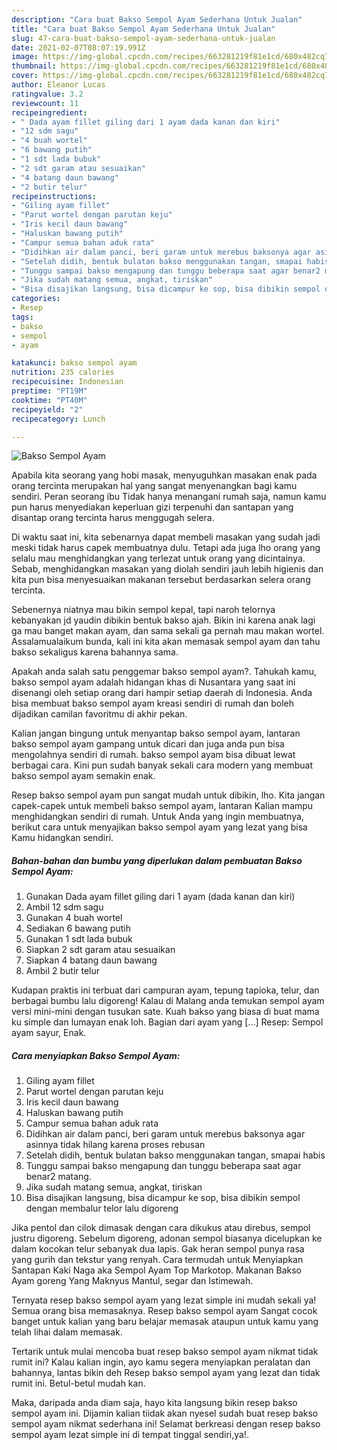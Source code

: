 ```yaml
---
description: "Cara buat Bakso Sempol Ayam Sederhana Untuk Jualan"
title: "Cara buat Bakso Sempol Ayam Sederhana Untuk Jualan"
slug: 47-cara-buat-bakso-sempol-ayam-sederhana-untuk-jualan
date: 2021-02-07T08:07:19.991Z
image: https://img-global.cpcdn.com/recipes/663281219f81e1cd/680x482cq70/bakso-sempol-ayam-foto-resep-utama.jpg
thumbnail: https://img-global.cpcdn.com/recipes/663281219f81e1cd/680x482cq70/bakso-sempol-ayam-foto-resep-utama.jpg
cover: https://img-global.cpcdn.com/recipes/663281219f81e1cd/680x482cq70/bakso-sempol-ayam-foto-resep-utama.jpg
author: Eleanor Lucas
ratingvalue: 3.2
reviewcount: 11
recipeingredient:
- " Dada ayam fillet giling dari 1 ayam dada kanan dan kiri"
- "12 sdm sagu"
- "4 buah wortel"
- "6 bawang putih"
- "1 sdt lada bubuk"
- "2 sdt garam atau sesuaikan"
- "4 batang daun bawang"
- "2 butir telur"
recipeinstructions:
- "Giling ayam fillet"
- "Parut wortel dengan parutan keju"
- "Iris kecil daun bawang"
- "Haluskan bawang putih"
- "Campur semua bahan aduk rata"
- "Didihkan air dalam panci, beri garam untuk merebus baksonya agar asinnya tidak hilang karena proses rebusan"
- "Setelah didih, bentuk bulatan bakso menggunakan tangan, smapai habis"
- "Tunggu sampai bakso mengapung dan tunggu beberapa saat agar benar2 matang."
- "Jika sudah matang semua, angkat, tiriskan"
- "Bisa disajikan langsung, bisa dicampur ke sop, bisa dibikin sempol dengan membalur telor lalu digoreng"
categories:
- Resep
tags:
- bakso
- sempol
- ayam

katakunci: bakso sempol ayam 
nutrition: 235 calories
recipecuisine: Indonesian
preptime: "PT19M"
cooktime: "PT40M"
recipeyield: "2"
recipecategory: Lunch

---
```



![Bakso Sempol Ayam](https://img-global.cpcdn.com/recipes/663281219f81e1cd/680x482cq70/bakso-sempol-ayam-foto-resep-utama.jpg)

Apabila kita seorang yang hobi masak, menyuguhkan masakan enak pada orang tercinta merupakan hal yang sangat menyenangkan bagi kamu sendiri. Peran seorang ibu Tidak hanya menangani rumah saja, namun kamu pun harus menyediakan keperluan gizi terpenuhi dan santapan yang disantap orang tercinta harus menggugah selera.

Di waktu  saat ini, kita sebenarnya dapat membeli masakan yang sudah jadi meski tidak harus capek membuatnya dulu. Tetapi ada juga lho orang yang selalu mau menghidangkan yang terlezat untuk orang yang dicintainya. Sebab, menghidangkan masakan yang diolah sendiri jauh lebih higienis dan kita pun bisa menyesuaikan makanan tersebut berdasarkan selera orang tercinta. 

Sebenernya niatnya mau bikin sempol kepal, tapi naroh telornya kebanyakan jd yaudin dibikin bentuk bakso ajah. Bikin ini karena anak lagi ga mau banget makan ayam, dan sama sekali ga pernah mau makan wortel. Assalamualaikum bunda, kali ini kita akan memasak sempol ayam dan tahu bakso sekaligus karena bahannya sama.

Apakah anda salah satu penggemar bakso sempol ayam?. Tahukah kamu, bakso sempol ayam adalah hidangan khas di Nusantara yang saat ini disenangi oleh setiap orang dari hampir setiap daerah di Indonesia. Anda bisa membuat bakso sempol ayam kreasi sendiri di rumah dan boleh dijadikan camilan favoritmu di akhir pekan.

Kalian jangan bingung untuk menyantap bakso sempol ayam, lantaran bakso sempol ayam gampang untuk dicari dan juga anda pun bisa mengolahnya sendiri di rumah. bakso sempol ayam bisa dibuat lewat berbagai cara. Kini pun sudah banyak sekali cara modern yang membuat bakso sempol ayam semakin enak.

Resep bakso sempol ayam pun sangat mudah untuk dibikin, lho. Kita jangan capek-capek untuk membeli bakso sempol ayam, lantaran Kalian mampu menghidangkan sendiri di rumah. Untuk Anda yang ingin membuatnya, berikut cara untuk menyajikan bakso sempol ayam yang lezat yang bisa Kamu hidangkan sendiri.

<!--inarticleads1-->

##### Bahan-bahan dan bumbu yang diperlukan dalam pembuatan Bakso Sempol Ayam:

1. Gunakan  Dada ayam fillet giling dari 1 ayam (dada kanan dan kiri)
1. Ambil 12 sdm sagu
1. Gunakan 4 buah wortel
1. Sediakan 6 bawang putih
1. Gunakan 1 sdt lada bubuk
1. Siapkan 2 sdt garam atau sesuaikan
1. Siapkan 4 batang daun bawang
1. Ambil 2 butir telur


Kudapan praktis ini terbuat dari campuran ayam, tepung tapioka, telur, dan berbagai bumbu lalu digoreng! Kalau di Malang anda temukan sempol ayam versi mini-mini dengan tusukan sate. Kuah bakso yang biasa di buat mama ku simple dan lumayan enak loh. Bagian dari ayam yang […] Resep: Sempol ayam sayur, Enak. 

<!--inarticleads2-->

##### Cara menyiapkan Bakso Sempol Ayam:

1. Giling ayam fillet
1. Parut wortel dengan parutan keju
1. Iris kecil daun bawang
1. Haluskan bawang putih
1. Campur semua bahan aduk rata
1. Didihkan air dalam panci, beri garam untuk merebus baksonya agar asinnya tidak hilang karena proses rebusan
1. Setelah didih, bentuk bulatan bakso menggunakan tangan, smapai habis
1. Tunggu sampai bakso mengapung dan tunggu beberapa saat agar benar2 matang.
1. Jika sudah matang semua, angkat, tiriskan
1. Bisa disajikan langsung, bisa dicampur ke sop, bisa dibikin sempol dengan membalur telor lalu digoreng


Jika pentol dan cilok dimasak dengan cara dikukus atau direbus, sempol justru digoreng. Sebelum digoreng, adonan sempol biasanya dicelupkan ke dalam kocokan telur sebanyak dua lapis. Gak heran sempol punya rasa yang gurih dan tekstur yang renyah. Cara termudah untuk Menyiapkan Santapan Kaki Naga aka Sempol Ayam Top Markotop. Makanan Bakso Ayam goreng Yang Maknyus Mantul, segar dan Istimewah. 

Ternyata resep bakso sempol ayam yang lezat simple ini mudah sekali ya! Semua orang bisa memasaknya. Resep bakso sempol ayam Sangat cocok banget untuk kalian yang baru belajar memasak ataupun untuk kamu yang telah lihai dalam memasak.

Tertarik untuk mulai mencoba buat resep bakso sempol ayam nikmat tidak rumit ini? Kalau kalian ingin, ayo kamu segera menyiapkan peralatan dan bahannya, lantas bikin deh Resep bakso sempol ayam yang lezat dan tidak rumit ini. Betul-betul mudah kan. 

Maka, daripada anda diam saja, hayo kita langsung bikin resep bakso sempol ayam ini. Dijamin kalian tiidak akan nyesel sudah buat resep bakso sempol ayam nikmat sederhana ini! Selamat berkreasi dengan resep bakso sempol ayam lezat simple ini di tempat tinggal sendiri,ya!.

